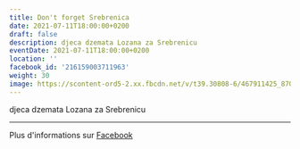 ```yaml
---
title: Don't forget Srebrenica
date: 2021-07-11T18:00:00+0200
draft: false
description: djeca dzemata Lozana za Srebrenicu
eventDate: 2021-07-11T18:00:00+0200
location: ''
facebook_id: '216159003711963'
weight: 30
image: https://scontent-ord5-2.xx.fbcdn.net/v/t39.30808-6/467911425_8702124949883247_8451066247417132989_n.jpg?_nc_cat=103&ccb=1-7&_nc_sid=9e60e4&_nc_ohc=Z8al4cFxgLwQ7kNvwGiuOlE&_nc_oc=AdlvpkkibY-zzEkVhDGxbU_6oL_n1bFM-ZLzwPO2YKB50PTPx3l9JS7-VZmG9QmBG0U&_nc_zt=23&_nc_ht=scontent-ord5-2.xx&edm=ABTKTjYEAAAA&_nc_gid=EZZ3BRRprpZm4PSYX4bw4w&oh=00_AfZMzpzNuEViDxm9sB3koQCnxZCNpK6glDhTNAqR4lTDvw&oe=68CC1DD9
---
```


djeca dzemata Lozana za Srebrenicu

---

Plus d'informations sur [Facebook](https://facebook.com/events/216159003711963)